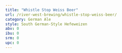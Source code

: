 ```yaml
---
title: "Whistle Stop Weiss Beer"
url: /river-west-brewing/whistle-stop-weiss-beer/
category: German Ale
style: South German-Style Hefeweizen
abv: 0
ibu: 0
srm: 0
upc: 0
---
```


